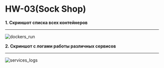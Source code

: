 # HW-03(Sock Shop)

**1. Скриншот списка всех контейнеров**
___
![dockers_run](/images/dockers_run.PNG)

**2. Скриншот с логами работы различных сервисов**
___
![services_logs](/images/services_logs.PNG)
